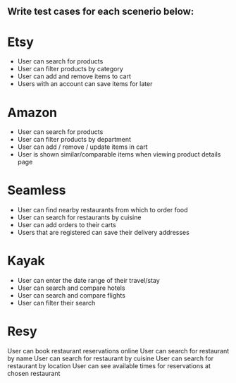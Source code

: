 ## Write test cases for each scenerio below:

# Etsy
  - User can search for products
  - User can filter products by category
  - User can add and remove items to cart
  - Users with an account can save items for later
  
# Amazon
  - User can search for products
  - User can filter products by department
  - User can add / remove / update items in cart
  - User is shown similar/comparable items when viewing product details page
  
# Seamless
  - User can find nearby restaurants from which to order food
  - User can search for restaurants by cuisine
  - User can add orders to their carts
  - Users that are registered can save their delivery addresses
  
# Kayak
  - User can enter the date range of their travel/stay
  - User can search and compare hotels
  - User can search and compare flights
  - User can filter their search
  
# Resy
  User can book restaurant reservations online
  User can search for restaurant by name
  User can search for restaurant by cuisine
  User can search for restaurant by location
  User can see available times for reservations at chosen restaurant
